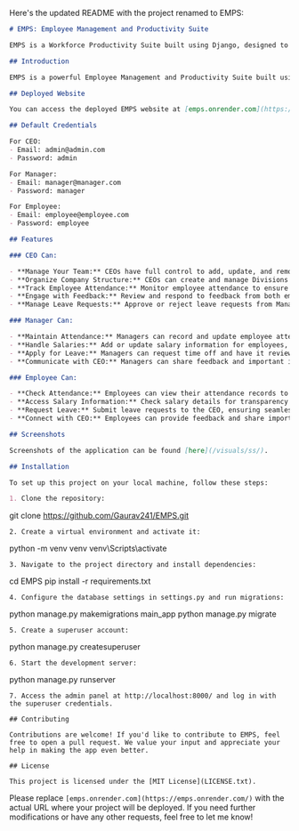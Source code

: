 Here's the updated README with the project renamed to EMPS:

```markdown
# EMPS: Employee Management and Productivity Suite

EMPS is a Workforce Productivity Suite built using Django, designed to streamline HR and office management processes within your organization. This project allows CEOs, Managers, and Employees to manage various aspects of HR, including employee information, attendance, feedback, and leave requests.

## Introduction

EMPS is a powerful Employee Management and Productivity Suite built using Django, designed to streamline HR and office management processes within your organization. This project allows CEOs, Managers, and Employees to manage various aspects of HR, including employee information, attendance, feedback, and leave requests.

## Deployed Website

You can access the deployed EMPS website at [emps.onrender.com](https://emps.onrender.com/).

## Default Credentials

For CEO:
- Email: admin@admin.com
- Password: admin

For Manager:
- Email: manager@manager.com
- Password: manager

For Employee:
- Email: employee@employee.com
- Password: employee

## Features

### CEO Can:

- **Manage Your Team:** CEOs have full control to add, update, and remove Managers and Employees within the organization.
- **Organize Company Structure:** CEOs can create and manage Divisions and Departments to structure the company efficiently.
- **Track Employee Attendance:** Monitor employee attendance to ensure a productive workforce.
- **Engage with Feedback:** Review and respond to feedback from both employees and managers to foster a collaborative workplace.
- **Manage Leave Requests:** Approve or reject leave requests from Managers and Employees, ensuring operational continuity.

### Manager Can:

- **Maintain Attendance:** Managers can record and update employee attendance, making it easier to track team productivity.
- **Handle Salaries:** Add or update salary information for employees, streamlining payroll processes.
- **Apply for Leave:** Managers can request time off and have it reviewed by the CEO.
- **Communicate with CEO:** Managers can share feedback and important information directly with the CEO.

### Employee Can:

- **Check Attendance:** Employees can view their attendance records to stay on top of their work hours.
- **Access Salary Information:** Check salary details for transparency and financial planning.
- **Request Leave:** Submit leave requests to the CEO, ensuring seamless time-off management.
- **Connect with CEO:** Employees can provide feedback and share important concerns with the CEO, fostering a culture of open communication.

## Screenshots

Screenshots of the application can be found [here](/visuals/ss/).

## Installation

To set up this project on your local machine, follow these steps:

1. Clone the repository:
```
git clone https://github.com/Gaurav241/EMPS.git
```
2. Create a virtual environment and activate it:
```
python -m venv venv
venv\Scripts\activate
```
3. Navigate to the project directory and install dependencies:
```
cd EMPS
pip install -r requirements.txt
```
4. Configure the database settings in settings.py and run migrations:
```
python manage.py makemigrations main_app
python manage.py migrate
```
5. Create a superuser account:
```
python manage.py createsuperuser
```
6. Start the development server:
```
python manage.py runserver
```
7. Access the admin panel at http://localhost:8000/ and log in with the superuser credentials.

## Contributing

Contributions are welcome! If you'd like to contribute to EMPS, feel free to open a pull request. We value your input and appreciate your help in making the app even better.

## License

This project is licensed under the [MIT License](LICENSE.txt).
```

Please replace `[emps.onrender.com](https://emps.onrender.com/)` with the actual URL where your project will be deployed. If you need further modifications or have any other requests, feel free to let me know!
